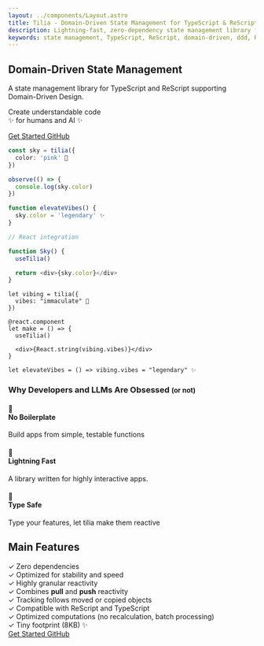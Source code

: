 ```yaml
---
layout: ../components/Layout.astro
title: Tilia - Domain-Driven State Management for TypeScript & ReScript
description: Lightning-fast, zero-dependency state management library for TypeScript and ReScript. Minimalist API with type safety and FRP helpers for modern, domain-driven web applications.
keywords: state management, TypeScript, ReScript, domain-driven, ddd, React, JavaScript, reactive programming, FRP, proxy tracking, zero dependencies, performance, pull reactivity, push reactivity
---
```


<section class="intro wide-comment">
  <div class="space-y-6">
    <h1
      class="text-3xl xl:text-4xl font-black text-transparent bg-clip-text bg-gradient-to-r from-yellow-200 to-cyan-100 mt-16">
      Domain-Driven State Management
    </h1>
    <p class="text-xl font-medium text-white/80">
      A state management library for TypeScript and ReScript supporting Domain-Driven Design.
    </p>
    <p class="rainbow">Create understandable code<br/> ✨ for humans and AI ✨</p>
    <div class="flex flex-row space-x-4 justify-center gap-4 mt-16">
      <a href="/docs"
        class="bg-gradient-to-r from-green-400 to-blue-500 px-6 py-3 rounded-full font-bold hover:scale-105 transform transition">
        Get Started
      </a>
      <a href="https://github.com/tiliajs/tilia"
        class="border-2 border-white/50 px-6 py-3 rounded-full font-bold hover:bg-white/20 transition">
        GitHub
      </a>
    </div>
  </div>
  <div>

```typescript
const sky = tilia({
  color: 'pink' 🌈
})

observe(() => {
  console.log(sky.color)
})

function elevateVibes() {
  sky.color = 'legendary' ✨
}

// React integration

function Sky() {
  useTilia()

  return <div>{sky.color}</div>
}
```

```rescript
let vibing = tilia({
  vibes: "immaculate" 🌈
})

@react.component
let make = () => {
  useTilia()

  <div>{React.string(vibing.vibes)}</div>
}

let elevateVibes = () => vibing.vibes = "legendary" ✨

```

  </div>
</section>

<section class="bg-black/10 py-16">
  <div class="container mx-auto px-6 text-center">
    <h3 class="text-2xl md:text-3xl font-bold mb-8 text-transparent bg-clip-text bg-gradient-to-r from-blue-300 to-amber-200">
      Why Developers and LLMs Are Obsessed <small class="text-cyan-200 opacity-40">(or not)</small>
    </h3>
    <div class="grid md:grid-cols-3 gap-8">
      <div class="bg-black/20 p-6 rounded-xl hover:scale-105 transition transform">
        <h4 class="text-xl font-bold mb-4">🌱<br/>No Boilerplate</h4>
        <p class="text-sm">Build apps from simple, testable functions</p>
      </div>
      <div class="bg-black/20 p-6 rounded-xl hover:scale-105 transition transform">
        <h4 class="text-xl font-bold mb-4">🚀<br/> Lightning Fast</h4>
        <p class="text-sm">A library written for highly interactive apps.</p>
      </div>
      <div class="bg-black/20 p-6 rounded-xl hover:scale-105 transition transform">
        <h4 class="text-xl font-bold mb-4">🌈<br/> Type Safe</h4>
        <p class="text-sm">Type your features, let tilia make them reactive</p>
      </div>
      <div class="bg-black/20 backdrop-blur-lg rounded-xl md:p-8 p-4 border border-white/20 md:col-span-3">
        <h2 class="text-3xl font-bold mb-6 text-transparent bg-clip-text bg-gradient-to-r from-green-400 to-blue-500">
          Main Features
        </h2>
        <div class="grid lg:grid-cols-2 lg:gap-6 gap-3">
          <div class="space-y-3">
            <div class="flex items-center space-x-2">
              <span class="text-green-400">✓</span>
              <span class="font-bold text-green-300">Zero dependencies</span>
            </div>
            <div class="flex items-center space-x-2">
              <span class="text-green-400">✓</span>
              <span>Optimized for stability and speed</span>
            </div>
            <div class="flex items-center space-x-2">
              <span class="text-green-400">✓</span>
              <span>Highly granular reactivity</span>
            </div>
            <div class="flex items-center space-x-2">
              <span class="text-green-400">✓</span>
              <span>Combines <strong>pull</strong> and <strong>push</strong> reactivity</span>
            </div>
          </div>
          <div class="space-y-3">
            <div class="flex items-center space-x-2">
              <span class="text-green-400">✓</span>
              <span>Tracking follows moved or copied objects</span>
            </div>
            <div class="flex items-center space-x-2">
              <span class="text-green-400">✓</span>
              <span>Compatible with ReScript and TypeScript</span>
            </div>
            <div class="flex items-center space-x-2">
              <span class="text-green-400">✓</span>
              <span>Optimized computations (no recalculation, batch processing)</span>
            </div>
            <div class="flex items-center space-x-2">
              <span class="text-green-400">✓</span>
              <span>Tiny footprint (8KB) ✨</span>
            </div>
          </div>
        </div>
      </div>
    </div>
    <div class="flex justify-center items-center w-full">
      <div class="flex flex-row gap-4 w-full m-8 max-w-96 justify-evenly">
        <a href="/docs"
          class="bg-gradient-to-r from-green-400/90 to-blue-500/80 px-6 py-3 rounded-full font-bold hover:scale-105 transform transition">
          Get Started
        </a>
        <a href="https://github.com/tiliajs/tilia"
          class="border-2 border-white/50 px-6 py-3 rounded-full font-bold hover:bg-white/20 transition">
          GitHub
        </a>
      </div>
    </div>

  </div>

</section>

</div>
